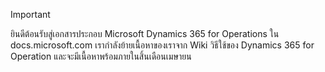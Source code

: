> [!IMPORTANT]
> ยินดีต้อนรับสู่เอกสารประกอบ Microsoft Dynamics 365 for Operations ใน docs.microsoft.com เรากำลังย้ายเนื้อหาของเราจาก Wiki วิธีใช้ของ Dynamics 365 for Operation และจะมีเนื้อหาพร้อมภายในสิ้นเดือนเมษายน 

